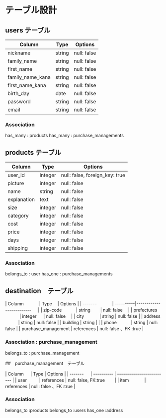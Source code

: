 # テーブル設計

## users テーブル

| Column                    |Type    | Options     |
| --------                  | ------ | ----------- |
| nickname                  | string | null: false |
| family_name               | string | null: false |
| first_name                | string | null: false |
| family_name_kana          | string | null: false |
| first_name_kana           | string | null: false |
| birth_day                 | date   | null: false |
| password                  | string | null: false |
| email                     | string | null: false |


### Association

has_many : products
has_many : purchase_managements

## products テーブル

| Column         | Type       | Options                        |
| -------        | ---------- | ------------------------------ |
| user_id        | integer    | null: false, foreign_key: true |
| picture        | integer    | null: false                    |
| name           | string     | null: false                    |
| explanation    | text       | null: false                    |
| size           | integer    | null: false                    |
| category       | integer    | null: false                    |
| cost           | integer    | null: false                    |
| price          | integer    | null: false                    |
| days           | integer    | null: false                    |
| shipping       | integer    | null: false                    |

### Association

belongs_to : user
has_one : purchase_managements

## destination　テーブル

| Column        　　　 | Type    　| Options                     |
| -------       　　　 | ----------|------------------------- 　 |
| zip-code       　　　| string 　　| null: false               　|
| prefectures   　　　 | integer 　 | null: false               　|
| city          　　　 | string     | null: false                 |
| address        　　　| string     | null: false                 |
| building            | string     |                             |
| phone          　　　| string     | null: false                 |
| purchase_management  | references  | null: false 、FK :true    |


### Association : purchase_management


belongs_to : purchase_management

##　purchase_management　テーブル

| Column       　     | Type       | Options                       |
| -------     　      | ---------- | -------------------------     |
| user      　 　     | references  | null: false, FK:true      　　|
| item　　    　       | references  | null: false 、FK :true        |

### Association

belongs_to :products
belongs_to :users
has_one :address